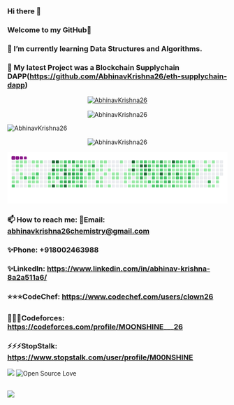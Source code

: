 ### Hi there 👋
### Welcome to my GitHub👋

### 🌱 I’m currently learning Data Structures and Algorithms.
### 🔭 My latest Project was a Blockchain Supplychain DAPP(https://github.com/AbhinavKrishna26/eth-supplychain-dapp)




<p align="center"> <a href="https://github.com/ryo-ma/github-profile-trophy"><img src="https://github-profile-trophy.vercel.app/?username=AbhinavKrishna26" alt="AbhinavKrishna26"/></a> </p>

<p align="center"><img align="center" src="https://github-readme-stats.vercel.app/api/top-langs?username=AbhinavKrishna26&show_icons=true&locale=en&layout=compact" alt="AbhinavKrishna26" /></p>



<div >
<p style="display: flex;" display="flex" align="center" ><img align="center" src="https://github-readme-stats.vercel.app/api?username=AbhinavKrishna26&show_icons=true&locale=en" alt="AbhinavKrishna26" /></p>

<p align="center"><img align="center" src="https://github-readme-streak-stats.herokuapp.com/?user=AbhinavKrishna26&" alt="AbhinavKrishna26" /></p>
</div>


<p align="center">
    <a href="https://github.com/AbhinavKrishna26"><img src= "https://github.com/Ayush7614/Ayush7614/blob/output/github-contribution-grid-snake.gif"/></a> 
</p>

### 📫 How to reach me: 💬Email: abhinavkrishna26chemistry@gmail.com
### ✨Phone:  +918002463988                
### ✨LinkedIn: https://www.linkedin.com/in/abhinav-krishna-8a2a511a6/
### ⭐⭐⭐CodeChef: https://www.codechef.com/users/clown26
### 🌟🌟🌟Codeforces: https://codeforces.com/profile/MOONSHINE___26
### ⚡⚡⚡StopStalk: https://www.stopstalk.com/user/profile/M00NSHINE
![](https://komarev.com/ghpvc/?username=AbhinavKrishna26&color=brightgreen&label=PROFILE+VIEWS)  ![Open Source Love](https://badges.frapsoft.com/os/v2/open-source.svg?v=103)

  <br> <img src = "https://forthebadge.com/images/badges/built-with-love.svg">
 

<!--
**AbhinavKrishna26/AbhinavKrishna26** is a ✨ _special_ ✨ repository because its `README.md` (this file) appears on your GitHub profile.

Here are some ideas to get you started:

- 🔭 I’m currently working on ...
- 🌱 I’m currently learning ...
- 👯 I’m looking to collaborate on ...
- 🤔 I’m looking for help with ...
- 💬 Ask me about ...
- 📫 How to reach me: ...
- 😄 Pronouns: ...
- ⚡ Fun fact: ...
-->
